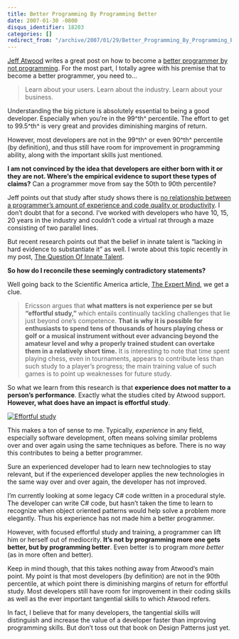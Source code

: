 ```yaml
---
title: Better Programming By Programming Better
date: 2007-01-30 -0800
disqus_identifier: 18203
categories: []
redirect_from: "/archive/2007/01/29/Better_Programming_By_Programming_Better.aspx/"
---
```


[Jeff Atwood](http://www.codinghorror.com/blog/ "Coding Horror") writes
a great post on how to become a [better programmer by not
programming](http://www.codinghorror.com/blog/archives/000543.html "Better Programming By Not Programming").
For the most part, I totally agree with his premise that to become a
better programmer, you need to...

> Learn about your users. Learn about the industry. Learn about your
> business.

Understanding the big picture is absolutely essential to being a good
developer. Especially when you’re in the 99^th^ percentile. The effort
to get to 99.5^th^ is very great and provides diminishing margins of
return.

However, most developers are not in the 99^th^ or even 90^th^ percentile
(by definition), and thus still have room for improvement in programming
ability, along with the important skills just mentioned.

**I am not convinced by the idea that developers are either born with it
or they are not. Where’s the empirical evidence to suport these types of
claims?** Can a programmer move from say the 50th to 90th percentile?

Jeff points out that study after study shows there is [no relationship
between a programmer’s amount of experience and code quality or
productivity](http://www.codinghorror.com/blog/archives/000072.html "Skill Disparities in Programming").
I don’t doubt that for a second. I’ve worked with developers who have
10, 15, 20 years in the industry and couldn’t code a virtual rat through
a maze consisting of two parallel lines.

But recent research points out that the belief in innate talent is
“lacking in hard evidence to substantiate it” as well. I wrote about
this topic recently in my post, [The Question Of Innate
Talent](https://haacked.com/archive/2006/12/05/The_Question_Of_Innate_Talent.aspx "Question of Innate Talent").

**So how do I reconcile these seemingly contradictory statements?**

Well going back to the Scientific America article, [The Expert
Mind](http://scientificamerican.com/article.cfm?articleID=00010347-101C-14C1-8F9E83414B7F4945 "The Expert Mind"),
we get a clue.

> Ericsson argues that **what matters is not experience per se but
> “effortful study,”** which entails continually tackling challenges
> that lie just beyond one’s competence. **That is why it is possible
> for enthusiasts to spend tens of thousands of hours playing chess or
> golf or a musical instrument without ever advancing beyond the amateur
> level and why a properly trained student can overtake them in a
> relatively short time.** It is interesting to note that time spent
> playing chess, even in tournaments, appears to contribute less than
> such study to a player’s progress; the main training value of such
> games is to point up weaknesses for future study.

So what we learn from this research is that **experience does not matter
to a person’s performance**. Exactly what the studies cited by Atwood
support. **However, what does have an impact is effortful study**.

[![Effortful
study](https://haacked.com/images/haacked_com/WindowsLiveWriter/BetterProgrammingByProgrammingBetter_AD7E/Effortfulstudying_thumb2.jpg)](https://haacked.com/images/haacked_com/WindowsLiveWriter/BetterProgrammingByProgrammingBetter_AD7E/Effortfulstudying4.jpg)

This makes a ton of sense to me. Typically, *experience* in any field,
especially software development, often means solving similar problems
over and over again using the same techniques as before. There is no way
this contributes to being a better programmer.

Sure an experienced developer had to learn new technologies to stay
relevant, but if the experienced developer applies the new
technologies in the same way over and over again, the developer has not
improved.

I’m currently looking at some legacy C\# code written in a procedural
style. The developer can write C\# code, but hasn’t taken the time to
learn to recognize when object oriented patterns would help solve a
problem more elegantly. Thus his experience has not made him a better
programmer.

However, with focused effortful study and training, a programmer can
lift him or herself out of mediocrity. **It’s not by programming
more one gets better, but by programming better**. Even better is to
program *more better* (as in more often and better).

Keep in mind though, that this takes nothing away from Atwood’s main
point. My point is that most developers (by definition) are not in the
90th percentile, at which point there is diminishing margins of return
for effortful study. Most developers still have room for improvement in
their coding skills as well as the ever important tangential skills to
which Atwood refers.

In fact, I believe that for many developers, the tangential skills will
distinguish and increase the value of a developer faster than improving
programming skills. But don’t toss out that book on Design Patterns just
yet.

